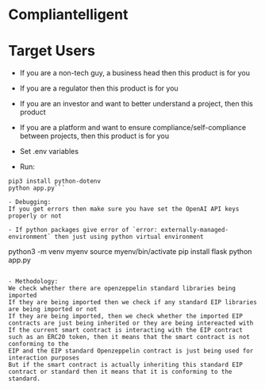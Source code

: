 # Compliantelligent

# Target Users
- If you are a non-tech guy, a business head then this product is for you
- If you are a regulator then this product is for you
- If you are an investor and want to better understand a project, then this product
- If you are a platform and want to ensure compliance/self-compliance between projects, then this product is for you
 

- Set .env variables

- Run:
```pip3 install flask openai==0.28 python-dotenv
pip3 install python-dotenv
python app.py```

- Debugging:
If you get errors then make sure you have set the OpenAI API keys properly or not

- If python packages give error of `error: externally-managed-environment` then just using python virtual environment
```
python3 -m venv myenv
source myenv/bin/activate
pip install flask
python app.py
```

- Methodology:
We check whether there are openzeppelin standard libraries being imported
If they are being imported then we check if any standard EIP libraries are being imported or not
If they are being imported, then we check whether the imported EIP contracts are just being inherited or they are being intereacted with
If the current smart contract is interacting with the EIP contract such as an ERC20 token, then it means that the smart contract is not conforming to the 
EIP and the EIP standard Openzeppelin contract is just being used for interaction purposes
But if the smart contract is actually inheriting this standard EIP contract or standard then it means that it is conforming to the standard.